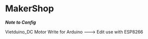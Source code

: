 # MakerShop

*******************Note to Config*******************

Vietduino_DC Motor Write for Arduino ---> Edit use with ESP8266
